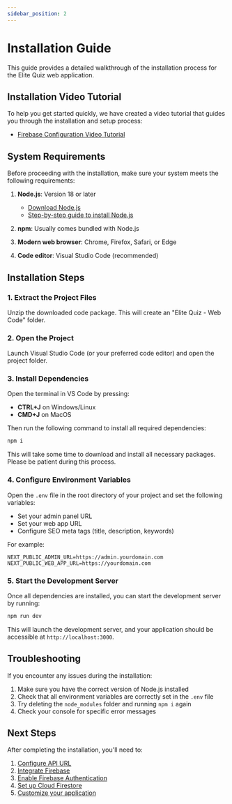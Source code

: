 ```yaml
---
sidebar_position: 2
---
```


# Installation Guide

This guide provides a detailed walkthrough of the installation process for the Elite Quiz web application.

## Installation Video Tutorial

To help you get started quickly, we have created a video tutorial that guides you through the installation and setup process:

- [Firebase Configuration Video Tutorial](https://www.youtube.com/watch?v=adrnST-IrgU)

## System Requirements

Before proceeding with the installation, make sure your system meets the following requirements:

1. **Node.js**: Version 18 or later

   - [Download Node.js](https://nodejs.org/en/download)
   - [Step-by-step guide to install Node.js](https://www.wrteam.in/blog/step-by-step-guide-to-install-nodejs-on-windows-mac/)

2. **npm**: Usually comes bundled with Node.js

3. **Modern web browser**: Chrome, Firefox, Safari, or Edge

4. **Code editor**: Visual Studio Code (recommended)

## Installation Steps

### 1. Extract the Project Files

Unzip the downloaded code package. This will create an "Elite Quiz - Web Code" folder.

### 2. Open the Project

Launch Visual Studio Code (or your preferred code editor) and open the project folder.

### 3. Install Dependencies

Open the terminal in VS Code by pressing:

- **CTRL+J** on Windows/Linux
- **CMD+J** on MacOS

Then run the following command to install all required dependencies:

```bash
npm i
```

This will take some time to download and install all necessary packages. Please be patient during this process.

### 4. Configure Environment Variables

Open the `.env` file in the root directory of your project and set the following variables:

- Set your admin panel URL
- Set your web app URL
- Configure SEO meta tags (title, description, keywords)

For example:

```
NEXT_PUBLIC_ADMIN_URL=https://admin.yourdomain.com
NEXT_PUBLIC_WEB_APP_URL=https://yourdomain.com
```

### 5. Start the Development Server

Once all dependencies are installed, you can start the development server by running:

```bash
npm run dev
```

This will launch the development server, and your application should be accessible at `http://localhost:3000`.

## Troubleshooting

If you encounter any issues during the installation:

1. Make sure you have the correct version of Node.js installed
2. Check that all environment variables are correctly set in the `.env` file
3. Try deleting the `node_modules` folder and running `npm i` again
4. Check your console for specific error messages

## Next Steps

After completing the installation, you'll need to:

1. [Configure API URL](./api-url.md)
2. [Integrate Firebase](./firebase-integration.md)
3. [Enable Firebase Authentication](./firebase-auth.md)
4. [Set up Cloud Firestore](./cloud-firestore.md)
5. [Customize your application](./app-customization.md)
